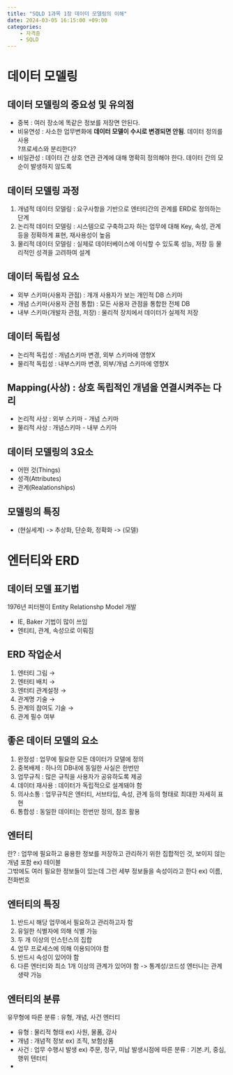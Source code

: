 ```yaml
---
title: "SQLD 1과목 1장 데이터 모델링의 이해"
date: 2024-03-05 16:15:00 +09:00
categories: 
    - 자격증
    - SQLD
---
```

# 데이터 모델링
## 데이터 모델링의 중요성 및 유의점
* 중복 : 여러 장소에 똑같은 정보를 저장면 안된다.
* 비유연성 : 사소한 업무변화에 **데이터 모델이 수시로 변경되면 안됨**. 데이터 정의를 사용  
?프로세스와 분리한다?
* 비일관성 : 데이터 간 상호 연관 관계에 대해 명확히 정의해야 한다. 데이터 간의 모순이 발생하지 않도록

## 데이터 모델링 과정
1. 개념적 데이터 모델링 : 요구사항을 기반으로 엔터티간의 관계를 ERD로 정의하는 단계
2. 논리적 데이터 모델링 : 시스템으로 구축하고자 하는 업무에 대해 Key, 속성, 관계 등을 정확하게 표현, 재사용성이 높음
3. 물리적 데이터 모델링 : 실제로 데이터베이스에 이식할 수 있도록 성능, 저장 등 물리적인 성격을 고려하여 설계


## 데이터 독립성 요소
* 외부 스키마(사용자 관점) : 개개 사용자가 보는 개인적 DB 스키마 
* 개념 스키마(사용자 관점 통합) : 모든 사용자 관점을 통합한 전체 DB 
* 내부 스키마(개발자 관점, 저장) : 물리적 장치에서 데이터가 실제적 저장

## 데이터 독립성 
* 논리적 독립성 : 개념스키마 변경, 외부 스키마에 영향X
* 물리적 독립성 : 내부스키마 변경, 외부/개념 스키마에 영향X


## Mapping(사상) : 상호 독립적인 개념을 연결시켜주는 다리
* 논리적 사상 : 외부 스키마 - 개념 스키마
* 물리적 사상 : 개념스키마 - 내부 스키마

## 데이터 모델링의 3요소
* 어떤 것(Things)
* 성격(Attributes)
* 관계(Realationships)

## 모델링의 특징
* (현실세계) -> 추상화, 단순화, 정확화 -> (모델)


# 엔터티와 ERD
## 데이터 모델 표기법
1976년 피터첸이 Entity Relationshp Model 개발
* IE, Baker 기법이 많이 쓰임
* 엔티티, 관계, 속성으로 이뤄짐

## ERD 작업순서
1. 엔터티 그림 →
2. 엔터티 배치 →
3. 엔터티 관계설정 →
4. 관계명 기술  →
5. 관계의 참여도 기술 → 
6. 관계 필수 여부 

## 좋은 데이터 모델의 요소
1. 완정성 : 업무에 필요한 모든 데이터가 모델에 정의
2. 중복배제 : 하나의 DB내에 동일한 사실은 한번만
3. 업무규칙 : 많은 규칙을 사용자가 공유하도록 제공
4. 데이터 재사용 : 데이터가 독립적으로 설계돼야 함
5. 의사소통 : 업무규칙은 엔터티, 서브타입, 속성, 관계 등의 형태로 최대한 자세히 표현
6. 통합성 : 동일한 데이터는 한번만 정의, 참조 활용

## 엔터티
란? : 업무에 필요하고 융용한 정보를 저장하고 관리하기 위한 집합적인 것, 보이지 않는 개념 포함 ex) 테이블  
그밖에도 여러 필요한 정보들이 있는데 그런 세부 정보들을 속성이라고 한다 ex) 이름,전화번호

## 엔터티의 특징
1. 반드시 해당 업무에서 필요하고 관리하고자 함
2. 유일한 식별자에 의해 식별 가능
3. 두 개 이상의 인스턴스의 집합
4. 업무 프로세스에 의해 이용되어야 함
5. 반드시 속성이 있어야 함
6. 다른 엔터티와 최소 1개 이상의 관계가 있어야 함
-> 통계성/코드성 엔터니는 관계 생략 가능

## 엔터티의 분류
유무형에 따른 분류 : 유형, 개념, 사건 엔터티
- 유형 : 물리적 형태 ex) 사원, 물품, 강사
- 개념 : 개념적 정보 ex) 조직, 보험상품
- 사건 : 업무 수행시 발생 ex) 주문, 청구, 미납
발생시점에 따른 분류 : 기본.키, 중심, 행위 텐터티
-















